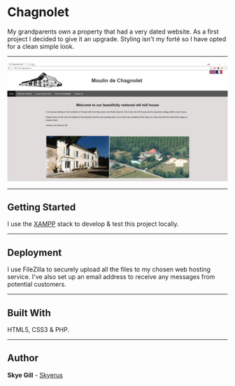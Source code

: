 # Chagnolet

My grandparents own a property that had a very dated website. As a first project I decided to give it an upgrade. Styling isn't my forté
so I have opted for a clean simple look.

---

![Chagnolet](screenshots/chagnolet.png "Home page")

---

## Getting Started

I use the [XAMPP](https://www.apachefriends.org/index.html) stack to develop & test this project locally.

---

## Deployment

I use FileZilla to securely upload all the files to my chosen web hosting service. I've also set up an email address to receive any messages from potential customers.

---

## Built With

HTML5, CSS3 & PHP.

---

## Author

**Skye Gill** - [Skyerus](https://github.com/Skyerus)


